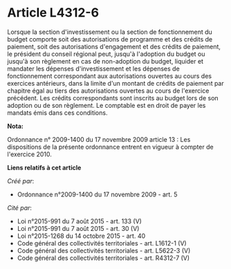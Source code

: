 # Article L4312-6

Lorsque la section d'investissement ou la section de fonctionnement du budget comporte soit des autorisations de programme et
des crédits de paiement, soit des autorisations d'engagement et des crédits de paiement, le président du conseil régional
peut, jusqu'à l'adoption du budget ou jusqu'à son règlement en cas de non-adoption du budget, liquider et mandater les
dépenses d'investissement et les dépenses de fonctionnement correspondant aux autorisations ouvertes au cours des exercices
antérieurs, dans la limite d'un montant de crédits de paiement par chapitre égal au tiers des autorisations ouvertes au cours
de l'exercice précédent. Les crédits correspondants sont inscrits au budget lors de son adoption ou de son règlement. Le
comptable est en droit de payer les mandats émis dans ces conditions.

**Nota:**

Ordonnance n° 2009-1400 du 17 novembre 2009 article 13 : Les dispositions de la présente ordonnance entrent en vigueur à
compter de l'exercice 2010.

**Liens relatifs à cet article**

_Créé par_:

  - Ordonnance n°2009-1400 du 17 novembre 2009 - art. 5

_Cité par_:

  - Loi n°2015-991 du 7 août 2015 - art. 133 (V)
  - Loi n°2015-991 du 7 août 2015 - art. 30 (V)
  - Loi n°2015-1268 du 14 octobre 2015 - art. 40
  - Code général des collectivités territoriales - art. L1612-1 (V)
  - Code général des collectivités territoriales - art. L5622-3 (V)
  - Code général des collectivités territoriales - art. R4312-7 (V)
